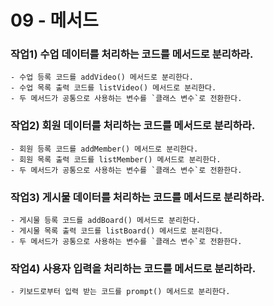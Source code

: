 # 09 - 메서드

### 작업1) 수업 데이터를 처리하는 코드를 메서드로 분리하라.
    - 수업 등록 코드를 addVideo() 메서드로 분리한다.
    - 수업 목록 출력 코드를 listVideo() 메서드로 분리한다.
    - 두 메서드가 공통으로 사용하는 변수를 `클래스 변수`로 전환한다.

### 작업2) 회원 데이터를 처리하는 코드를 메서드로 분리하라.
    - 회원 등록 코드를 addMember() 메서드로 분리한다.
    - 회원 목록 출력 코드를 listMember() 메서드로 분리한다.
    - 두 메서드가 공통으로 사용하는 변수를 `클래스 변수`로 전환한다.


### 작업3) 게시물 데이터를 처리하는 코드를 메서드로 분리하라.
    - 게시물 등록 코드를 addBoard() 메서드로 분리한다.
    - 게시물 목록 출력 코드를 listBoard() 메서드로 분리한다.
    - 두 메서드가 공통으로 사용하는 변수를 `클래스 변수`로 전환한다.

### 작업4) 사용자 입력을 처리하는 코드를 메서드로 분리하라.
    - 키보드로부터 입력 받는 코드를 prompt() 메서드로 분리한다.